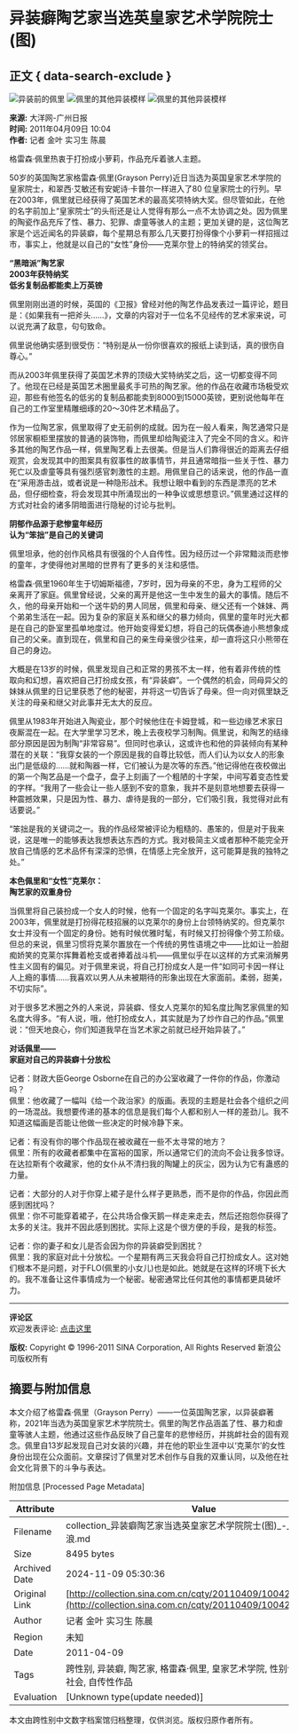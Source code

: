 # 异装癖陶艺家当选英皇家艺术学院院士(图)

## 正文 { data-search-exclude }


![异装前的佩里](http://collection.sinaimg.cn/cqty/20110409/U5566P1081T2D22671F6DT20110409101005.jpg) 
![佩里的其他异装模样](http://collection.sinaimg.cn/cqty/20110409/U5566P1081T2D22671F7DT20110409101005.jpg) 
![佩里的其他异装模样](http://collection.sinaimg.cn/cqty/20110409/U5566P1081T2D22671F8DT20110409101005.jpg)

**来源:** 大洋网-广州日报  
**时间:** 2011年04月09日 10:04  
**作者:** 记者 金叶 实习生 陈晨

格雷森·佩里热衷于打扮成小萝莉，作品充斥着骇人主题。

50岁的英国陶艺家格雷森·佩里(Grayson Perry)近日当选为英国皇家艺术学院的皇家院士，和翠西·艾敏还有安妮诗·卡普尔一样进入了80 位皇家院士的行列。早在2003年，佩里就已经获得了英国艺术的最高奖项特纳大奖。但尽管如此，在他的名字前加上“皇家院士”的头衔还是让人觉得有那么一点不太协调之处。因为佩里的陶瓷作品充斥了性、暴力、犯罪、虐童等骇人的主题；更加关键的是，这位陶艺家是个远近闻名的异装癖，每个星期总有那么几天要打扮得像个小萝莉一样招摇过市，事实上，他就是以自己的“女性”身份——克莱尔登上的特纳奖的领奖台。

**“黑暗派”陶艺家**  
**2003年获特纳奖**  
**低劣复制品都能卖上万英镑**

佩里刚刚出道的时候，英国的《卫报》曾经对他的陶艺作品发表过一篇评论，题目是：《如果我有一把斧头……》，文章的内容对于一位名不见经传的艺术家来说，可以说充满了敌意，句句致命。

佩里说他确实感到很受伤：“特别是从一份你很喜欢的报纸上读到话，真的很伤自尊心。”

而从2003年佩里获得了英国艺术界的顶级大奖特纳奖之后，这一切都变得不同了。他现在已经是英国艺术圈里最炙手可热的陶艺家。他的作品在收藏市场极受欢迎，那些有他签名的低劣的复制品都能卖到8000到15000英镑，更别说他每年在自己的工作室里精雕细琢的20～30件艺术精品了。

作为一位陶艺家，佩里取得了史无前例的成就。因为在一般人看来，陶艺通常只是邻居家橱柜里摆放的普通的装饰物，而佩里却给陶瓷注入了完全不同的含义。和许多其他的陶艺作品一样，佩里陶艺看上去很美。但是当人们靠得很近的距离去仔细观赏，会发现其中的图案具有叙事性的故事情节，并且通常暗指一些关于性、暴力死亡以及虐童等具有强烈感官刺激性的主题。用佩里自己的话来说，他的作品一直在“采用游击战，或者说是一种隐形战术。我想让眼中看到的东西是漂亮的艺术品，但仔细检查，将会发现其中所涌现出的一种争议或思想意识。”佩里通过这样的方式对社会的诸多阴暗面进行隐秘的讨论与批判。

**阴郁作品源于悲惨童年经历**  
**认为“笨拙”是自己的关键词**

佩里坦承，他的创作风格具有很强的个人自传性。因为经历过一个非常黯淡而悲惨的童年，才使得他对黑暗的世界有了更多的关注和感悟。

格雷森·佩里1960年生于切姆斯福德，7岁时，因为母亲的不忠，身为工程师的父亲离开了家庭。佩里曾经说，父亲的离开是他这一生中发生的最大的事情。随后不久，他的母亲开始和一个送牛奶的男人同居，佩里和母亲、继父还有一个妹妹、两个弟弟生活在一起。因为复杂的家庭关系和继父的暴力倾向，佩里的童年时光大都是在自己的卧室里孤单地度过。他开始变得爱幻想，将自己的玩偶泰迪小熊想象成自己的父亲。直到现在，佩里和自己的亲生母亲很少往来，却一直将这只小熊带在自己的身边。

大概是在13岁的时候，佩里发现自己和正常的男孩不太一样，他有着非传统的性取向和幻想，喜欢把自己打扮成女孩，有“异装癖”。一个偶然的机会，同母异父的妹妹从佩里的日记里获悉了他的秘密，并将这一切告诉了母亲。但一向对佩里缺乏关注的母亲和继父对此事并无太大的反应。

佩里从1983年开始进入陶瓷业，那个时候他住在卡姆登城，和一些边缘艺术家日夜厮混在一起。在大学里学习艺术，晚上去夜校学习制陶。佩里说，和陶艺的结缘部分原因是因为制陶“非常容易”。但同时也承认，这或许也和他的异装倾向有某种潜在的关联：“我穿女装的一个原因是我的自尊比较低，而人们认为以女人的形象出门是低级的……就和陶器一样，它们被认为是次等的东西。”他记得他在夜校做出的第一个陶艺品是一个盘子，盘子上刻画了一个粗陋的十字架，中间写着变态性爱的字样。“我用了一些会让一些人感到不安的意象，我并不是刻意地想要去获得一种震撼效果，只是因为性、暴力、虐待是我的一部分，它们吸引我，我觉得对此有话要说。”

“笨拙是我的关键词之一。我的作品经常被评论为粗糙的、愚笨的，但是对于我来说，这是唯一的能够表达我想表达东西的方式。我对极简主义或者那种不能完全开放自己情感的艺术品怀有深深的恐惧，在情感上完全放开，这可能算是我的独特之处。”

**本色佩里和“女性”克莱尔：**  
**陶艺家的双重身份**

当佩里将自己装扮成一个女人的时候，他有一个固定的名字叫克莱尔。事实上，在2003年，佩里就是打扮得花枝招展的以克莱尔的身份上台领特纳奖的。但克莱尔女士并没有一个固定的身份。她有时候优雅时髦，有时候又打扮得像个劳工阶级。但总的来说，佩里习惯将克莱尔置放在一个传统的男性语境之中——比如让一脸甜痴娇笑的克莱尔挥舞着枪支或者捧着战斗机——佩里似乎在以这样的方式来消解男性主义固有的偏见。对于佩里来说，将自己打扮成女人是一件“如同可卡因一样让人上瘾的事情……我喜欢以男人从未被期待的形象出现在大家面前。柔弱，甜美，不切实际”。

对于很多艺术圈之外的人来说，异装癖、怪女人克莱尔的知名度比陶艺家佩里的知名度大得多。“有人说，哦，他打扮成女人，其实就是为了炒作自己的作品。”佩里说：“但天地良心，你们知道我早在当艺术家之前就已经开始异装了。”

**对话佩里——**  
**家庭对自己的异装癖十分放松**

记者：财政大臣George Osborne在自己的办公室收藏了一件你的作品，你激动吗？  
佩里：他收藏了一幅叫《给一个政治家》的版画。表现的主题是社会各个组织之间的一场混战。我想要传递的基本的信息是我们每个人都和别人一样的差劲儿。我不知道这幅画是否能让他做一些决定的时候冷静下来。

记者：有没有你的哪个作品现在被收藏在一些不太寻常的地方？  
佩里：所有的收藏者都集中在富裕的国家，所以通常它们的流向不会让我多惊讶。在达拉斯有个收藏家，他的女仆从不清扫我的陶罐上的灰尘，因为认为它有蛊惑的力量。

记者：大部分的人对于你穿上裙子是什么样子更熟悉，而不是你的作品，你因此而感到困扰吗？  
佩里：你不可能穿着裙子，在公共场合像天鹅一样走来走去，然后还抱怨你获得了太多的关注。我并不因此感到困扰。实际上这是个很方便的手段，是我的标签。

记者：你的妻子和女儿是否会因为你的异装癖受到困扰？  
佩里：我的家庭对此十分放松。一个星期有两三天我会将自己打扮成女人。这对她们根本不是问题，对于FLO(佩里的小女儿)也是如此。她就是在这样的环境下长大的。我不准备让这件事情成为一个秘密。秘密通常比任何其他的事情都更具破坏力。

---

**评论区**  
欢迎发表评论: [点击这里](http://comment4.news.sina.com.cn/comment/comment4.html?channel=shc&newsid=1081-2-22671&face=simple)  

**版权:** Copyright © 1996-2011 SINA Corporation, All Rights Reserved 新浪公司版权所有

## 摘要与附加信息

<!-- tcd_abstract -->
本文介绍了格雷森·佩里（Grayson Perry）——一位英国陶艺家，以异装癖著称，2021年当选为英国皇家艺术学院院士。佩里的陶艺作品涵盖了性、暴力和虐童等骇人主题，他通过这些作品反映了自己童年的悲惨经历，并挑衅社会的固有观念。佩里自13岁起发现自己对女装的兴趣，并在他的职业生涯中以‘克莱尔’的女性身份出现在公众面前。文章探讨了佩里对艺术创作与自我的双重认同，以及他在社会文化背景下的斗争与表达。
<!-- tcd_abstract_end -->

附加信息 [Processed Page Metadata]

| Attribute       | Value                                  |
|-----------------|----------------------------------------|
| Filename        | collection_异装癖陶艺家当选英皇家艺术学院院士(图)_-_收藏-_新浪.md                             |
| Size            | 8495 bytes                           |
| Archived Date   | 2024-11-09 05:30:36                             |
| Original Link   | [http://collection.sina.com.cn/cqty/20110409/100422671.shtml](http://collection.sina.com.cn/cqty/20110409/100422671.shtml)                       |
| Author          | 记者 金叶 实习生 陈晨                               |
| Region          | 未知                               |
| Date            | 2011-04-09                                 |
| Tags            | 跨性别, 异装癖, 陶艺家, 格雷森·佩里, 皇家艺术学院, 性别认同, 艺术与社会, 自传性作品                                 |
| Evaluation            | [Unknown type(update needed)]                                 |
<!-- tcd_table_end -->

本文由跨性别中文数字档案馆归档整理，仅供浏览。版权归原作者所有。

